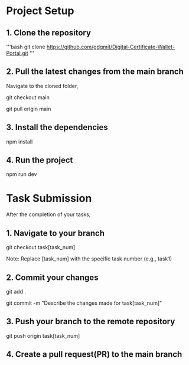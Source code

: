# Project Setup
## 1. Clone the repository
'''bash
git clone https://github.com/gdgmit/Digital-Certificate-Wallet-Portal.git
'''
## 2. Pull the latest changes from the main branch
Navigate to the cloned folder,

git checkout main

git pull origin main
## 3. Install the dependencies
npm install
## 4. Run the project
npm run dev

# Task Submission
After the completion of your tasks,
## 1. Navigate to your branch
git checkout task[task_num]

Note: Replace [task_num] with the specific task number (e.g., task1)
## 2. Commit your changes
git add .

git commit -m "Describe the changes made for task[task_num]"
## 3. Push your branch to the remote repository
git push origin task[task_num]
## 4. Create a pull request(PR) to the main branch
